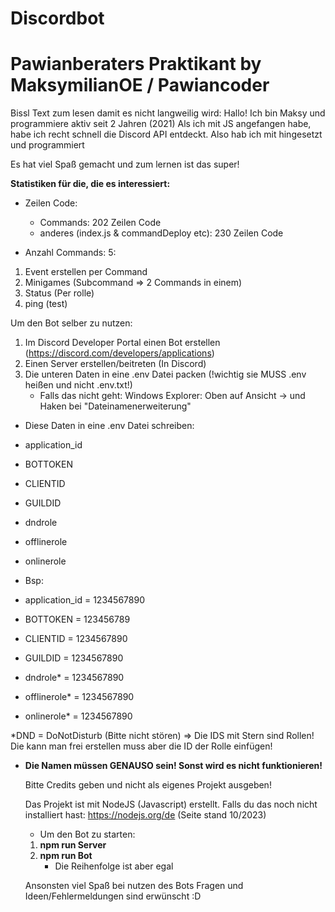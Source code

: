 # Discordbot
# Pawianberaters Praktikant by MaksymilianOE / Pawiancoder

Bissl Text zum lesen damit es nicht langweilig wird:
Hallo! Ich bin Maksy und programmiere aktiv seit 2 Jahren (2021)
Als ich mit JS angefangen habe, habe ich recht schnell die Discord API entdeckt.
Also hab ich mit hingesetzt und programmiert

Es hat viel Spaß gemacht und zum lernen ist das super!

**Statistiken für die, die es interessiert:**
- Zeilen Code:
      
  - Commands: 202 Zeilen Code
  - anderes (index.js & commandDeploy etc): 230 Zeilen Code
- Anzahl Commands: 5:
1. Event erstellen per Command
2. Minigames (Subcommand => 2 Commands in einem)
3. Status (Per rolle)
4. ping (test)
          

Um den Bot selber zu nutzen:
1. Im Discord Developer Portal einen Bot erstellen (https://discord.com/developers/applications)
2. Einen Server erstellen/beitreten (In Discord)
3. Die unteren Daten in eine .env Datei packen (!wichtig sie MUSS .env heißen und nicht .env.txt!)
    - Falls das nicht geht: Windows Explorer: Oben auf Ansicht -> und Haken bei "Dateinamenerweiterung"

- Diese Daten in eine .env Datei schreiben:

- application_id 
- BOTTOKEN 
- CLIENTID 
- GUILDID
- dndrole
- offlinerole
- onlinerole

- Bsp:
- application_id = 1234567890
- BOTTOKEN = 123456789
- CLIENTID = 1234567890
- GUILDID = 1234567890
- dndrole* = 1234567890
- offlinerole* = 1234567890
- onlinerole* = 1234567890

*DND = DoNotDisturb (Bitte nicht stören) => Die IDS mit Stern sind Rollen! Die kann man frei erstellen muss aber die ID der Rolle einfügen!

- **Die Namen müssen GENAUSO sein! Sonst wird es nicht funktionieren!**
  

  Bitte Credits geben und nicht als eigenes Projekt ausgeben!
  
  Das Projekt ist mit NodeJS (Javascript) erstellt. Falls du das noch nicht installiert hast:
  https://nodejs.org/de (Seite stand 10/2023)
  
  - Um den Bot zu starten:
  1. **npm run Server**
  2. **npm run Bot**
     - Die Reihenfolge ist aber egal
  
  Ansonsten viel Spaß bei nutzen des Bots
  Fragen und Ideen/Fehlermeldungen sind erwünscht :D
